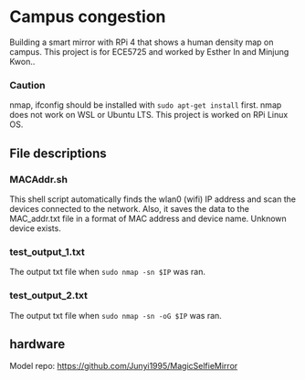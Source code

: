 # Campus congestion
Building a smart mirror with RPi 4 that shows a human density map on campus. This project is for ECE5725 and worked by Esther In and Minjung Kwon.. 

### Caution
nmap, ifconfig should be installed with ```sudo apt-get install``` first.
nmap does not work on WSL or Ubuntu LTS. This project is worked on RPi Linux OS.

## File descriptions

### MACAddr.sh
This shell script automatically finds the wlan0 (wifi) IP address and scan the devices connected to the network.
Also, it saves the data to the MAC_addr.txt file in a format of MAC address and device name.
Unknown device exists.

### test_output_1.txt
The output txt file when ```sudo nmap -sn $IP``` was ran.

### test_output_2.txt
The output txt file when ```sudo nmap -sn -oG $IP``` was ran.

## hardware 
Model repo: https://github.com/Junyi1995/MagicSelfieMirror
